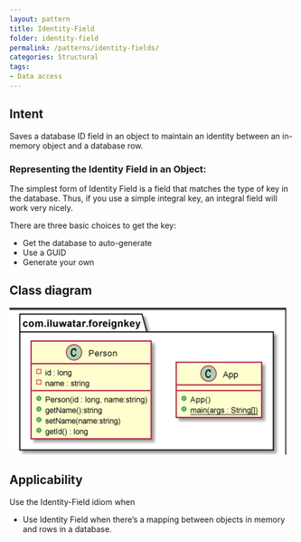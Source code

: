 ```yaml
---
layout: pattern
title: Identity-Field
folder: identity-field
permalink: /patterns/identity-fields/
categories: Structural
tags:
- Data access
---
```


## Intent
Saves a database ID field in an object to maintain an identity between an in-memory object and a database row.

### Representing the Identity Field in an Object:

The simplest form of Identity Field is a field that matches the type of key in the database. Thus, if you use a simple integral key, an integral field will work very nicely.

There are three basic choices to get the key:
- Get the database to auto-generate
- Use a GUID
- Generate your own

## Class diagram
![alt text](./etc/identity-field.png "identity-field")

## Applicability
Use the Identity-Field idiom when

* Use Identity Field when there’s a mapping between objects in memory and rows in a database.
 